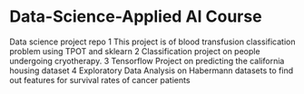 # Data-Science-Applied AI Course
Data science project repo
1 This project is of blood transfusion classification problem using TPOT and sklearn
2 Classification project on people undergoing cryotherapy.
3 Tensorflow Project on predicting the california housing dataset
4 Exploratory Data Analysis on Habermann datasets to find out features for survival rates of cancer patients

